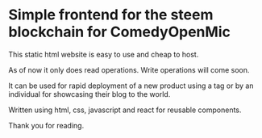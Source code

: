 # Simple frontend for the steem blockchain for ComedyOpenMic

This static html website is easy to use and cheap to host.

As of now it only does read operations. Write operations will come soon.

It can be used for rapid deployment of a new product using a tag or by an individual for showcasing their blog to the world.

Written using html, css, javascript and react for reusable components.

Thank you for reading. 
